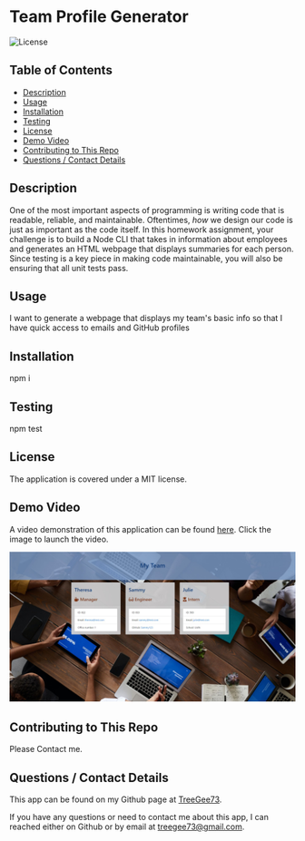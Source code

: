 # Team Profile Generator
![License](https://img.shields.io/badge/License-MIT-blue)

## Table of Contents
  * [Description](#description)
  * [Usage](#usefaq)
  * [Installation](#install)
  * [Testing](#test)
  * [License](#license)
  * [Demo Video](#demo)
  * [Contributing to This Repo](#contributefaq)
  * [Questions / Contact Details](#questions)

  <a name='description'></a>
## Description
One of the most important aspects of programming is writing code that is readable, reliable, and maintainable. Oftentimes, *how* we design our code is just as important as the code itself. In this homework assignment, your challenge is to build a Node CLI that takes in information about employees and generates an HTML webpage that displays summaries for each person. Since testing is a key piece in making code maintainable, you will also be ensuring that all unit tests pass.

<a name='usefaq'></a>
## Usage
I want to generate a webpage that displays my team's basic info so that I have quick access to emails and GitHub profiles

<a name='install'></a>
## Installation
npm i

<a name='test'></a>
## Testing
npm test

<a name='license'></a>
## License
The application is covered under a MIT license.

<a name='demo'></a>
## Demo Video
A video demonstration of this application can be found [here](https://youtu.be/XwDZOvQD080).
Click the image to launch the video.

[![Screeshot](Screenshot.jpg)](https://www.youtube.com/watch?v=XwDZOvQD080 "Demo")

<a name='contributefaq'></a>
## Contributing to This Repo
Please Contact me.

<a name='questions'></a>
## Questions / Contact Details
This app can be found on my Github page at [TreeGee73](https://github.com/TreeGee73).

If you have any questions or need to contact me about this app, I can reached either on Github or by email at [treegee73@gmail.com](treegee73@gmail.com).

